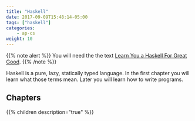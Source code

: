 ```yaml
---
title: "Haskell"
date: 2017-09-09T15:48:14-05:00
tags: ["haskell"]
categories:
    - ap-cs
weight: 10
---
```


{{% note alert %}}
You will need the the text [Learn You a Haskell For Great
Good](http://learnyouahaskell.com/).
{{% /note %}}


Haskell is a pure, lazy, statically typed language. 
In the first chapter you will learn what those terms mean.
Later you will learn how to write programs.

## Chapters

{{% children description="true" %}}

